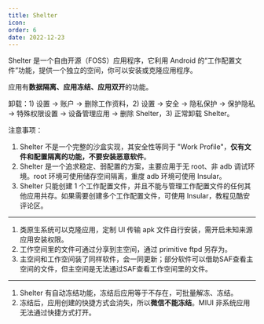 ```yaml
---
title: Shelter
icon: 
order: 6
date: 2022-12-23
---
```


Shelter 是一个自由开源（FOSS）应用程序，它利用 Android 的“工作配置文件”功能，提供一个独立的空间，你可以安装或克隆应用程序。

应用有**数据隔离、应用冻结、应用双开**的功能。

卸载：1) 设置 → 账户 → 删除工作资料，2) 设置 → 安全 → 隐私保护 → 保护隐私 → 特殊权限设置 → 设备管理应用 → 删除 Shelter，3) 正常卸载 Shelter。

注意事项：

1. Shelter 不是一个完整的沙盒实现，其安全性等同于 "Work Profile"，**仅有文件和配置隔离的功能，不要安装恶意软件**。
2. Shelter 是一个追求稳定、弱配置的方案，主要应用于无 root、非 adb 调试环境。root 环境可使用储存空间隔离，重度 adb 环境可使用 Insular。
3. Shelter 只能创建 1 个工作配置文件，并且不能与管理工作配置文件的任何其他应用共存。如果需要创建多个工作配置文件，可使用 Insular，教程见酷安评论区。

---

1. 类原生系统可以克隆应用，定制 UI 传输 apk 文件自行安装，需开启未知来源应用安装权限。
2. 工作空间里的文件可通过分享到主空间，通过 primitive ftpd 另存为。
3. 主空间和工作空间装了同样软件，会一同更新；部分软件可以借助SAF查看主空间的文件，但主空间是无法通过SAF查看工作空间里的文件。

---

1. Shelter 有自动冻结功能，冻结后应用等于不存在，可批量解冻、冻结。  
2. 冻结后，应用创建的快捷方式会消失，所以**微信不能冻结**。MIUI 非系统应用无法通过快捷方式打开。

